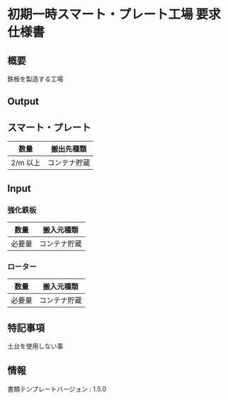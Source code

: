 # 初期一時スマート・プレート工場 要求仕様書

## 概要
鉄板を製造する工場

## Output
## スマート・プレート
|数量|搬出先種類|
|---|---|
|2/m 以上|コンテナ貯蔵|

## Input
### 強化鉄板
|数量|搬入元種類|
|---|---|
|必要量|コンテナ貯蔵|
### ローター
|数量|搬入元種類|
|---|---|
|必要量|コンテナ貯蔵|

## 特記事項
土台を使用しない事

## 情報
書類テンプレートバージョン : 1.5.0
